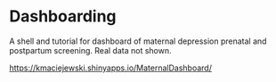# Dashboarding

A shell and tutorial for dashboard of maternal depression prenatal and postpartum screening. Real data not shown. 

https://kmaciejewski.shinyapps.io/MaternalDashboard/
